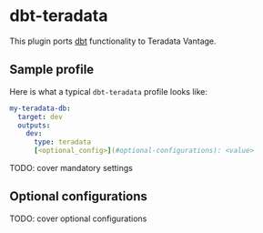 # dbt-teradata

This plugin ports [dbt](https://getdbt.com) functionality to Teradata Vantage.

## Sample profile

Here is what a typical `dbt-teradata` profile looks like:

<File name='~/.dbt/profiles.yml'>

```yaml
my-teradata-db:
  target: dev
  outputs:
    dev:
      type: teradata
      [<optional_config>](#optional-configurations): <value>
```
</File>

TODO: cover mandatory settings
## Optional configurations

TODO: cover optional configurations

